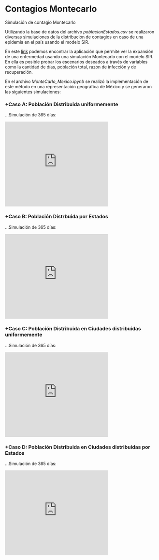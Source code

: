# Contagios Montecarlo
Simulación de contagio Montecarlo

Utilizando la base de datos del archivo *poblacionEstados.csv* se realizaron diversas simulaciones de la distribución de contagios en caso de una epidemia en el país usando el modelo SIR.

En este [link](https://adrian-landaverde.shinyapps.io/ContagioEpidemia/) podemos encontrar la aplicación que permite ver la expansión de una enfermedad usando una simulación Montecarlo con el modelo SIR. En ella es posible probar los escenarios deseados a través de variables como la cantidad de días, población total, razón de infección y de recuperación.

En el archivo *MonteCarlo_Mexico.ipynb* se realizó la implementación de este método en una representación geográfica de México y se generaron las siguientes simulaciones:

### +Caso A: Población Distribuida uniformemente
...Simulación de 365 días: 

<iframe width="340" height="280" src="https://www.youtube.com/embed/mel1g1ueas4" title="Simulación A con 365 días" frameborder="0" allow="accelerometer; autoplay; clipboard-write; encrypted-media; gyroscope; picture-in-picture" allowfullscreen></iframe>

### +Caso B: Población Distrbuida por Estados
...Simulación de 365 días: 
<iframe width="340" height="280" src="https://www.youtube.com/embed/tf1H5c03MqM" title="Simulación B con 365 días" frameborder="0" allow="accelerometer; autoplay; clipboard-write; encrypted-media; gyroscope; picture-in-picture" allowfullscreen></iframe>

### +Caso C: Población Distribuida en Ciudades distribuidas uniformemente
...Simulación de 365 días:
<iframe width="340" height="280" src="https://www.youtube.com/embed/KI_kMKirYDs" title="Simulación C con 365 días" frameborder="0" allow="accelerometer; autoplay; clipboard-write; encrypted-media; gyroscope; picture-in-picture" allowfullscreen></iframe>

### +Caso D: Población Distribuida en Ciudades distribuidas por Estados
...Simulación de 365 días: 
<iframe width="340" height="280" src="https://www.youtube.com/embed/YcZ_2sOUWik" title="Simulación D con 365 días" frameborder="0" allow="accelerometer; autoplay; clipboard-write; encrypted-media; gyroscope; picture-in-picture" allowfullscreen></iframe>

 
